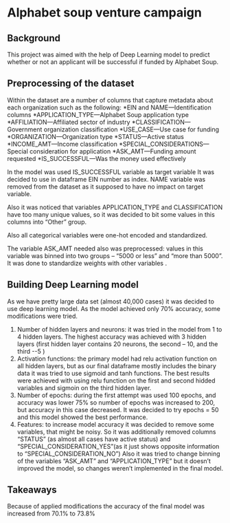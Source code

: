# Alphabet soup venture campaign

## Background

This project was aimed with the help of Deep Learning model to predict whether or not an applicant will be successful if funded by Alphabet Soup.

## Preprocessing of the dataset
Within the dataset are a number of columns that capture metadata about each organization such as the following:
*EIN and NAME—Identification columns
*APPLICATION_TYPE—Alphabet Soup application type
*AFFILIATION—Affiliated sector of industry
*CLASSIFICATION—Government organization classification
*USE_CASE—Use case for funding
*ORGANIZATION—Organization type
*STATUS—Active status
*INCOME_AMT—Income classification
*SPECIAL_CONSIDERATIONS—Special consideration for application
*ASK_AMT—Funding amount requested
*IS_SUCCESSFUL—Was the money used effectively

In the model was used IS_SUCCESSFUL variable as target variable
It was decided to use in dataframe EIN number as index. NAME variable was removed from the dataset as it supposed to have no impact on target variable.

Also it was noticed that variables APPLICATION_TYPE and CLASSIFICATION have too many unique values, so it was decided to bit some values in this columns into “Other” group.

Also all categorical variables were one-hot encoded and standardized.

The variable ASK_AMT needed also was preprocessed: values in this variable was binned into two groups –  “5000 or less” and “more than 5000”. It was done to standardize weights with other variables .

## Building Deep Learning model
As we have pretty large data set (almost 40,000 cases) it was decided to use deep learning model. 
As the model achieved only 70% accuracy, some modifications were tried.
1.	Number of hidden layers and neurons: it was tried in the model from 1 to 4 hidden layers. The highest accuracy was achieved with 3 hidden layers (first hidden layer contains 20 neurons, the second – 10, and the third --5 )
2.	Activation functions: the primary model had relu activation function on all hidden layers, but as our final dataframe mostly includes the binary data it was tried to use sigmoid and tanh functions. The best results were achieved with using relu function on the first and second hidded variables and sigmoin on the third hidden layer. 
3.	Number of epochs: during the first attempt was used 100 epochs, and accuracy was lower 75% so number of epochs was increased to 200, but accuracy in this case decreased. It was decided to try epochs = 50 and this model showed the best performance.
4.	Features: to increase model accuracy it was decided to remove some variables, that might be noisy. So it was additionally removed  columns “STATUS” (as almost all cases have active status) and “SPECIAL_CONSIDERATION_YES”(as it just shows opposite information to “SPECIAL_CONSIDERATION_NO”)
Also it was tried to change binning of the variables “ASK_AMT” and “APPLICATION_TYPE” but it doesn’t improved the model, so changes weren’t implemented in the final model. 
## Takeaways
Because of applied modifications the accuracy of the final model was increased from 70.1% to 73.8%
